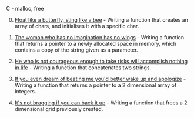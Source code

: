 C - malloc, free

0. [Float like a butterfly, sting like a bee](https://github.com/hewsontrinh526/holbertonschool-low_level_programming/blob/master/malloc_free/0-create_array.c) - Writing a function that creates an array of chars, and initialises it with a specific char.

1. [The woman who has no imagination has no wings](https://github.com/hewsontrinh526/holbertonschool-low_level_programming/blob/master/malloc_free/1-strdup.c) - Writing a function that returns a pointer to a newly allocated space in memory, which contains a copy of the string given as a parameter.

2. [He who is not courageous enough to take risks will accomplish nothing in life](https://github.com/hewsontrinh526/holbertonschool-low_level_programming/blob/master/malloc_free/2-str_concat.c) - Writing a function that concatenates two strings.

3. [If you even dream of beating me you'd better wake up and apologize](https://github.com/hewsontrinh526/holbertonschool-low_level_programming/blob/master/malloc_free/3-alloc_grid.c) - Writing a function that returns a pointer to a 2 dimensional array of integers.

4. [It's not bragging if you can back it up](https://github.com/hewsontrinh526/holbertonschool-low_level_programming/blob/master/malloc_free/4-free_grid.c) - Writing a function that frees a 2 dimensional grid previously created.
